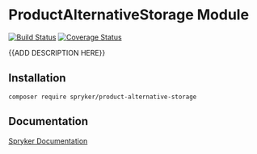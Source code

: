 # ProductAlternativeStorage Module
[![Build Status](https://travis-ci.org/spryker/product-alternative-storage.svg)](https://travis-ci.org/spryker/product-alternative-storage)
[![Coverage Status](https://coveralls.io/repos/github/spryker/product-alternative-storage/badge.svg)](https://coveralls.io/github/spryker/product-alternative-storage)

{{ADD DESCRIPTION HERE}}

## Installation

```
composer require spryker/product-alternative-storage
```

## Documentation

[Spryker Documentation](https://academy.spryker.com/developing_with_spryker/module_guide/modules.html)

